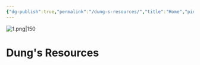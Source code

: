 ```yaml
---
{"dg-publish":true,"permalink":"/dung-s-resources/","title":"Home","pinned":true,"tags":["gardenEntry"],"noteIcon":""}
---
```


![1.png|150](/img/user/Assets/1.png)
# Dung's Resources

